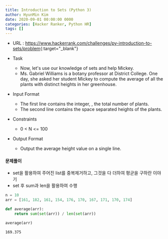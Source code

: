 ```yaml
---
title: Introduction to Sets (Python 3)
author: HyunMin Kim
date: 2020-09-01 00:00:00 0000
categories: [Hacker Ranker, Python HR]
tags: []
---
```


- URL : <https://www.hackerrank.com/challenges/py-introduction-to-sets/problem>{:target="_blank"}

- Task
    - Now, let's use our knowledge of sets and help Mickey.
    - Ms. Gabriel Williams is a botany professor at District College. One day, she asked her student Mickey to compute the average of all the plants with distinct heights in her greenhouse.

- Input Format

    - The first line contains the integer, , the total number of plants.
    - The second line contains the  space separated heights of the plants.

- Constraints
    - 0 < N <= 100

- Output Format

    - Output the average height value on a single line.

#### 문제풀이
- set을 활용하여 주어진 list를 중복제거하고, 그것을 다 더하여 평균을 구하란 이야기
- set 후 sum과 len을 활용하여 수행


```python
n = 10
arr = [161, 182, 161, 154, 176, 170, 167, 171, 170, 174]
```


```python
def average(arr):
    return sum(set(arr)) / len(set(arr))
```


```python
average(arr)
```




    169.375



